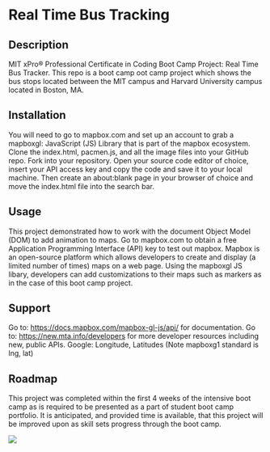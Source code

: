 # Real Time Bus Tracking
## Description
MIT xPro® Professional Certificate in Coding Boot Camp Project: Real Time Bus Tracker. This repo is a boot camp oot camp project which shows the bus stops located between the MIT campus and Harvard University campus located in Boston, MA.

## Installation
You will need to go to mapbox.com and set up an account to grab a mapboxgl: JavaScript (JS) Library that is part of the mapbox ecosystem. Clone the index.html, pacmen.js, and all the image files into your GitHub repo. Fork into your repository. Open your source code editor of choice, insert your API access key and copy the code and save it to your local machine. Then create an about:blank page in your browser of choice and move the index.html file into the search bar. 

## Usage
This project demonstrated how to work with the document Object Model (DOM) to add animation to maps. Go to mapbox.com to obtain a free Application Programming Interface (API) key to test out mapbox. Mapbox is an open-source platform which allows developers to create and display (a limited number of times) maps on a web page. Using the mapboxgl JS libary, developers can add customizations to their maps such as markers as in the case of this boot camp project.

## Support
Go to: https://docs.mapbox.com/mapbox-gl-js/api/ for documentation. Go to: https://new.mta.info/developers for more developer resources including new, public APIs. Google: Longitude, Latitudes (Note mapboxg1 standard is lng, lat)

## Roadmap
This project was completed within the first 4 weeks of the intensive boot camp as is required to be presented as a part of student boot camp portfolio. It is anticipated, and provided time is available, that this project will be improved upon as skill sets progress through the boot camp.

<img src="./mit-harvard-bus-stops.png">
